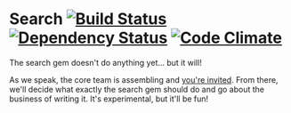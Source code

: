 Search [![Build Status](https://secure.travis-ci.org/laserlemon/search.png)](http://travis-ci.org/laserlemon/search) [![Dependency Status](https://gemnasium.com/laserlemon/search.png)](https://gemnasium.com/laserlemon/search) [![Code Climate](https://codeclimate.com/badge.png)](https://codeclimate.com/github/laserlemon/search)
======

The search gem doesn't do anything yet… but it will!

As we speak, the core team is assembling and [you're invited](https://docs.google.com/spreadsheet/viewform?formkey=dHlLTXNERVc2X3Zkc0U4N0FUVTBWV3c6MQ).
From there, we'll decide what exactly the search gem should do and go about
the business of writing it. It's experimental, but it'll be fun!
